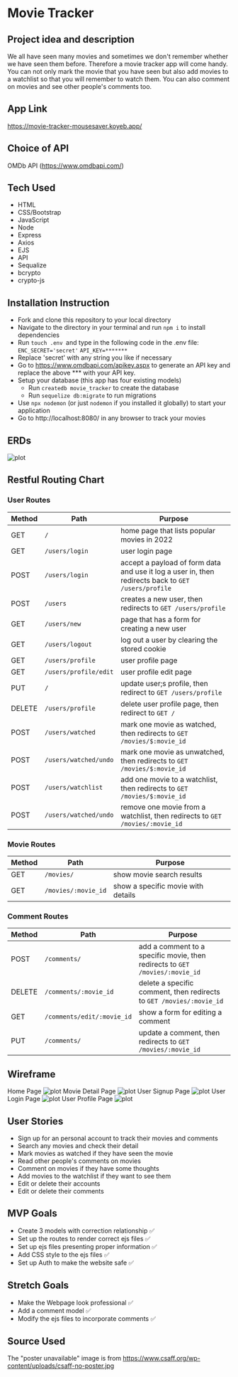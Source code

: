 # Movie Tracker

## Project idea and description

We all have seen many movies and sometimes we don't remember whether we have seen them before. Therefore a movie tracker app will come handy. You can not only mark the movie that you have seen but also add movies to a watchlist so that you will remember to watch them. You can also comment on movies and see other people's comments too.

## App Link
https://movie-tracker-mousesaver.koyeb.app/

## Choice of API

OMDb API (https://www.omdbapi.com/)

## Tech Used
- HTML
- CSS/Bootstrap
- JavaScript
- Node
- Express
- Axios
- EJS
- API
- Sequalize
- bcrypto
- crypto-js


## Installation Instruction
* Fork and clone this repository to your local directory
* Navigate to the directory in your terminal and run ` npm i ` to install dependencies
* Run `touch .env `and type in the following code in the .env file:
``` ENC_SECRET='secret' ```
``` API_KEY=******* ``` 
* Replace 'secret' with any string you like if necessary
* Go to https://www.omdbapi.com/apikey.aspx to generate an API key and replace the above *** with your API key.
* Setup your database (this app has four existing models)
  * Run `createdb movie_tracker` to create the database
  * Run `sequelize db:migrate` to run migrations
* Use `npx nodemon` (or just `nodemon` if you installed it globally) to start your application
* Go to http://localhost:8080/ in any browser to track your movies

## ERDs
![plot](Project2-ERD-updated.png)

## Restful Routing Chart
### User Routes
| Method | Path | Purpose |
| ------ | -------------- | -------------------------------- |
| GET | `/` | home page that lists popular movies in 2022|
| GET | `/users/login` | user login page |
| POST | `/users/login` | accept a payload of form data and use it log a user in, then redirects back to `GET /users/profile` |
| POST | `/users` | creates a new user, then redirects to `GET /users/profile` |
| GET | `/users/new` | page that has a form for creating a new user |
| GET | `/users/logout` | log out a user by clearing the stored cookie |
| GET | `/users/profile` | user profile page |
| GET | `/users/profile/edit` | user profile edit page |
| PUT | `/` | update user;s profile, then redirect to `GET /users/profile`|
| DELETE | `/users/profile` | delete user profile page, then redirect to `GET /` |
| POST | `/users/watched` | mark one movie as watched, then redirects to `GET /movies/$:movie_id` |
| POST | `/users/watched/undo` | mark one movie as unwatched, then redirects to `GET /movies/$:movie_id` |
| POST | `/users/watchlist` | add one movie to a watchlist, then redirects to `GET /movies/$:movie_id` |
| POST | `/users/watched/undo` | remove one movie from a watchlist, then redirects to `GET /movies/:movie_id` |

### Movie Routes
| Method | Path | Purpose |
| ------ | -------------- | -------------------------------- |
| GET | `/movies/` | show movie search results|
| GET | `/movies/:movie_id` | show a specific movie with details|

### Comment Routes
| Method | Path | Purpose |
| ------ | -------------- | -------------------------------- |
| POST | `/comments/` | add a comment to a specific movie, then redirects to `GET /movies/:movie_id`|
| DELETE | `/comments/:movie_id` | delete a specific comment, then redirects to `GET /movies/:movie_id`|
| GET | `/comments/edit/:movie_id` | show a form for editing a comment|
| PUT | `/comments/` | update a comment, then redirects to `GET /movies/:movie_id`|


## Wireframe
Home Page
![plot](movie-homepage.png)
Movie Detail Page
![plot](movie-detail-page.png)
User Signup Page
![plot](movie-signup-page.png)
User Login Page
![plot](movie-login-page.png)
User Profile Page
![plot](movie-user-profile-page.png)

## User Stories
- Sign up for an personal account to track their movies and comments
- Search any movies and check their detail
- Mark movies as watched if they have seen the movie
- Read other people's comments on movies
- Comment on movies if they have some thoughts
- Add movies to the watchlist if they want to see them
- Edit or delete their accounts
- Edit or delete their comments

## MVP Goals
- Create 3 models with correction relationship ✅
- Set up the routes to render correct ejs files ✅
- Set up ejs files presenting proper information ✅
- Add CSS style to the ejs files ✅
- Set up Auth to make the website safe ✅

## Stretch Goals
- Make the Webpage look professional ✅
- Add a comment model ✅
- Modify the ejs files to incorporate comments ✅

## Source Used
The "poster unavailable" image is from https://www.csaff.org/wp-content/uploads/csaff-no-poster.jpg